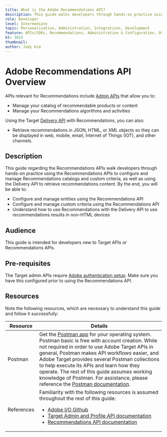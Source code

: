 ```yaml
---
title: What is the Adobe Recommendations API?
description: This guide walks developers through hands-on practice using the Adobe Target Recommendations APIs to configure and manage Recommendations catalogs and custom criteria, as well as using the Delivery API to retrieve recommendations content.
role: Developer
level: Intermediate
topic: Personalization, Administration, Integrations, Development
feature: APIs/SDKs, Recommendations, Administration & Configuration, Overview
kt: 3815
thumbnail:
author: Judy Kim
---
```

# Adobe Recommendations API Overview

APIs relevant for Recommendations include [Admin APIs](../../before-administer/target-api-overview.md) that allow you to:

* Manage your catalog of recommendable products or content
* Manage your Recommendations algorithms and activities

Using the Target [Delivery API](../../implement/delivery-api/) with Recommendations, you can also:

* Retrieve recommendations in JSON, HTML, or XML objects so they can be displayed in web, mobile, email, Internet of Things (IOT), and other channels.

## Description

This guide regarding the Recommendations APIs walk developers through hands-on practice using the Recommendations APIs to configure and manage Recommendations catalogs and custom criteria, as well as using the Delivery API to retrieve recommendations content. By the end, you will be able to:

* Configure and manage entities using the Recommendations API
* Configure and manage custom criteria using the Recommendations API
* Understand how to use Recommendations with the Delivery API to use recommendations results in non-HTML devices

## Audience

This guide is intended for developers new to Target APIs or Recommendations APIs.

## Pre-requisites

The Target admin APIs require [Adobe authentication setup](../configure-authentication.md). Make sure you have this configured prior to using the Recommendations API.

## Resources

Note the following resources, which are necessary to understand this guide and follow it successfully:

|Resource|Details|
| --- | --- |
|Postman|Get the [Postman app](https://www.postman.com/downloads/) for your operating system. Postman basic is free with account creation. While not required in order to use Adobe Target APIs in general, Postman makes API workflows easier, and Adobe Target provides several Postman collections to help execute its APIs and learn how they operate. The rest of this guide assumes working knowledge of Postman. For assistance, please reference the [Postman documentation](https://learning.getpostman.com/).  |
|References|Familiarity with the following resources is assumed throughout the rest of this guide:<UL><li>[Adobe I/O Github](https://github.com/adobeio)</li><li>[Target Admin and Profile API documentation](../../administer/admin-api/overview.md)</li><li>[Recommendations API documentation](https://developers.adobetarget.com/api/recommendations/)</li></UL>|

